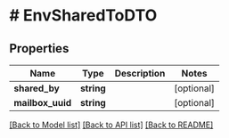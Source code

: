 # # EnvSharedToDTO

## Properties

Name | Type | Description | Notes
------------ | ------------- | ------------- | -------------
**shared_by** | **string** |  | [optional]
**mailbox_uuid** | **string** |  | [optional]

[[Back to Model list]](../../README.md#models) [[Back to API list]](../../README.md#endpoints) [[Back to README]](../../README.md)
